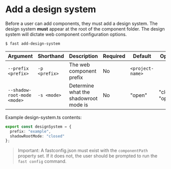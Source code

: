 # Add a design system

Before a user can add components, they must add a design system. The design system **must** appear at the root of the component folder. The design system will dictate web component configuration options.

```bash
$ fast add-design-system
```

Argument | Shorthand | Description | Required | Default | Options
---------|-----------|-------------|----------|---------|--------
`--prefix <prefix>` | `-p <prefix>` | The web component prefix | No | `<project-name>` |
`--shadow-root-mode <mode>` | `-s <mode>` | Determine what the shadowroot mode is | No | "open" | "closed", "open"

Example design-system.ts contents:
```ts
export const designSystem = {
  prefix: "example",
  shadowRootMode: "closed"
};
```

> Important: A fastconfig.json must exist with the `componentPath` property set. If it does not, the user should be prompted to run the `fast config` command.